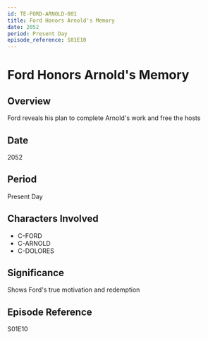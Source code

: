 ```yaml
---
id: TE-FORD-ARNOLD-001
title: Ford Honors Arnold's Memory
date: 2052
period: Present Day
episode_reference: S01E10
---
```


# Ford Honors Arnold's Memory

## Overview
Ford reveals his plan to complete Arnold's work and free the hosts

## Date
2052

## Period
Present Day

## Characters Involved
- C-FORD
- C-ARNOLD
- C-DOLORES

## Significance
Shows Ford's true motivation and redemption

## Episode Reference
S01E10
